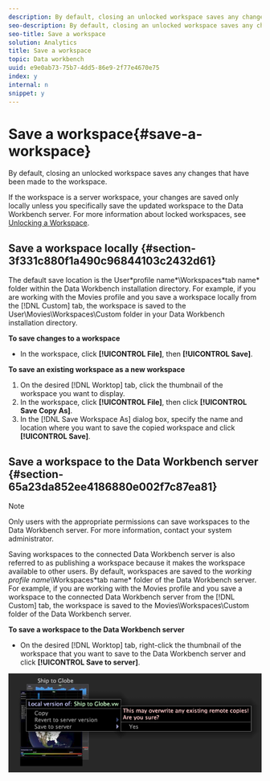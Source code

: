 ```yaml
---
description: By default, closing an unlocked workspace saves any changes that have been made to the workspace.
seo-description: By default, closing an unlocked workspace saves any changes that have been made to the workspace.
seo-title: Save a workspace
solution: Analytics
title: Save a workspace
topic: Data workbench
uuid: e9e0ab73-75b7-4dd5-86e9-2f77e4670e75
index: y
internal: n
snippet: y
---
```


# Save a workspace{#save-a-workspace}

By default, closing an unlocked workspace saves any changes that have been made to the workspace.

 If the workspace is a server workspace, your changes are saved only locally unless you specifically save the updated workspace to the Data Workbench server. For more information about locked workspaces, see [Unlocking a Workspace](../../../home/c-get-started/c-work-worksp/c-unlock-wksp.md#concept-18ada952aecf45c79a806b31b294023e).

## Save a workspace locally {#section-3f331c880f1a490c96844103c2432d61}

The default save location is the User\*profile name*\Workspaces\*tab name* folder within the Data Workbench installation directory. For example, if you are working with the Movies profile and you save a workspace locally from the [!DNL Custom] tab, the workspace is saved to the User\Movies\Workspaces\Custom folder in your Data Workbench installation directory.

**To save changes to a workspace**

* In the workspace, click **[!UICONTROL File]**, then **[!UICONTROL Save]**.

**To save an existing workspace as a new workspace**

1. On the desired [!DNL Worktop] tab, click the thumbnail of the workspace you want to display. 
1. In the workspace, click **[!UICONTROL File]**, then click **[!UICONTROL Save Copy As]**. 
1. In the [!DNL Save Workspace As] dialog box, specify the name and location where you want to save the copied workspace and click **[!UICONTROL Save]**.

## Save a workspace to the Data Workbench server {#section-65a23da852ee4186880e002f7c87ea81}

>[!NOTE]
>
>Only users with the appropriate permissions can save workspaces to the Data Workbench server. For more information, contact your system administrator.

Saving workspaces to the connected Data Workbench server is also referred to as publishing a workspace because it makes the workspace available to other users. By default, workspaces are saved to the *working profile name*\Workspaces\*tab name* folder of the Data Workbench server. For example, if you are working with the Movies profile and you save a workspace to the connected Data Workbench server from the [!DNL Custom] tab, the workspace is saved to the Movies\Workspaces\Custom folder of the Data Workbench server.

**To save a workspace to the Data Workbench server**

* On the desired [!DNL Worktop] tab, right-click the thumbnail of the workspace that you want to save to the Data Workbench server and click **[!UICONTROL Save to server]**.

![](assets/mnu_workspaceManager_SaveToServerwksp.png)

